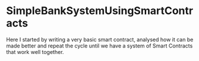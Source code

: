 # SimpleBankSystemUsingSmartContracts
Here I started by writing a very basic smart contract, analysed how it can be made better and repeat the cycle until we have a system of Smart Contracts that work well together. 
